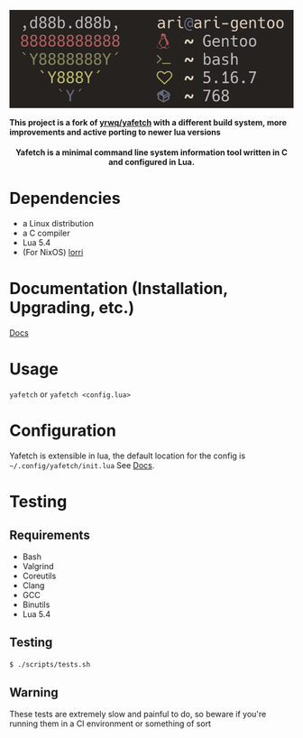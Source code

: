 <p align="center"> <img src="/media/yafetch.jpg"> </p>

**This project is a fork of [yrwq/yafetch](https://github.com/yrwq/yafetch) with a different build system, more improvements and active porting to newer lua versions**

<h4 align="center">Yafetch is a minimal command line system information tool written in C and configured in Lua. </h4>

# Dependencies

- a Linux distribution
- a C compiler
- Lua 5.4
- (For NixOS) [lorri](https://github.com/target/lorri)

# Documentation (Installation, Upgrading, etc.)

[Docs](/doc)

# Usage

`yafetch` or `yafetch <config.lua>`

# Configuration

Yafetch is extensible in lua, the default location for the config is `~/.config/yafetch/init.lua`
See [Docs](/doc/FUNC.md).

# Testing

## Requirements

- Bash
- Valgrind
- Coreutils
- Clang
- GCC
- Binutils
- Lua 5.4

## Testing

```sh
$ ./scripts/tests.sh
```

## Warning

These tests are extremely slow
and painful to do, so beware if you're
running them in a CI environment or something
of sort
